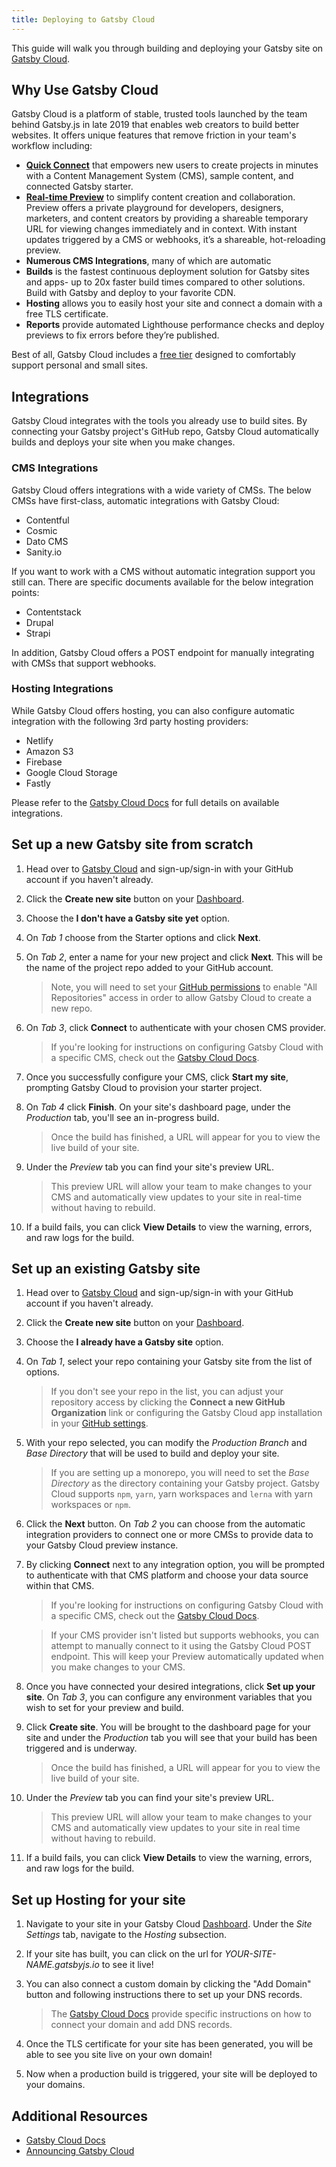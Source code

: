 ```yaml
---
title: Deploying to Gatsby Cloud
---
```


This guide will walk you through building and deploying your Gatsby site on [Gatsby Cloud](/cloud).

## Why Use Gatsby Cloud

Gatsby Cloud is a platform of stable, trusted tools launched by the team behind Gatsby.js in late 2019 that enables web creators to build better websites. It offers unique features that remove friction in your team's workflow including:

- [**Quick Connect**](https://support.gatsbyjs.com/hc/en-us/articles/360061317133-Quick-Connect) that empowers new users to create projects in minutes with a Content Management System (CMS), sample content, and connected Gatsby starter.
- [**Real-time Preview**](https://support.gatsbyjs.com/hc/en-us/articles/360055676874-CMS-Previews) to simplify content creation and collaboration. Preview offers a private playground for developers, designers, marketers, and content creators by providing a shareable temporary URL for viewing changes immediately and in context. With instant updates triggered by a CMS or webhooks, it’s a shareable, hot-reloading preview.
- **Numerous CMS Integrations**, many of which are automatic
- **Builds** is the fastest continuous deployment solution for Gatsby sites and apps- up to 20x faster build times compared to other solutions. Build with Gatsby and deploy to your favorite CDN.
- **Hosting** allows you to easily host your site and connect a domain with a free TLS certificate.
- **Reports** provide automated Lighthouse performance checks and deploy previews to fix errors before they’re published.

Best of all, Gatsby Cloud includes a [free tier](/pricing/) designed to comfortably support personal and small sites.

## Integrations

Gatsby Cloud integrates with the tools you already use to build sites. By connecting your Gatsby project's GitHub repo, Gatsby Cloud automatically builds and deploys your site when you make changes.

### CMS Integrations

Gatsby Cloud offers integrations with a wide variety of CMSs. The below CMSs have first-class, automatic integrations with Gatsby Cloud:

- Contentful
- Cosmic
- Dato CMS
- Sanity.io

If you want to work with a CMS without automatic integration support you still can. There are specific documents available for the below integration points:

- Contentstack
- Drupal
- Strapi

In addition, Gatsby Cloud offers a POST endpoint for manually integrating with CMSs that support webhooks.

### Hosting Integrations

While Gatsby Cloud offers hosting, you can also configure automatic integration with the following 3rd party hosting providers:

- Netlify
- Amazon S3
- Firebase
- Google Cloud Storage
- Fastly

Please refer to the [Gatsby Cloud Docs](https://support.gatsbyjs.com/hc/en-us/articles/360058357013-What-hosting-providers-are-supported-) for full details on available integrations.

## Set up a new Gatsby site from scratch

1. Head over to [Gatsby Cloud](/dashboard/signup/) and sign-up/sign-in with your GitHub account if you haven't already.

2. Click the **Create new site** button on your [Dashboard](https://www.gatsbyjs.com/dashboard/sites).

3. Choose the **I don't have a Gatsby site yet** option.

4. On _Tab 1_ choose from the Starter options and click **Next**.

5. On _Tab 2_, enter a name for your new project and click **Next**. This will be the name of the project repo added to your GitHub account.

   > Note, you will need to set your [GitHub permissions](https://github.com/settings/installations) to enable "All Repositories" access in order to allow Gatsby Cloud to create a new repo.

6. On _Tab 3_, click **Connect** to authenticate with your chosen CMS provider.

   > If you're looking for instructions on configuring Gatsby Cloud with a specific CMS, check out the [Gatsby Cloud Docs](https://support.gatsbyjs.com/hc/en-us/sections/360011112314-Connecting-to-a-Content-Management-System).

7. Once you successfully configure your CMS, click **Start my site**, prompting Gatsby Cloud to provision your starter project.

8. On _Tab 4_ click **Finish**. On your site's dashboard page, under the _Production_ tab, you'll see an in-progress build.

   > Once the build has finished, a URL will appear for you to view the live build of your site.

9. Under the _Preview_ tab you can find your site's preview URL.

   > This preview URL will allow your team to make changes to your CMS and automatically view updates to your site in real-time without having to rebuild.

10. If a build fails, you can click **View Details** to view the warning, errors, and raw logs for the build.

## Set up an existing Gatsby site

1. Head over to [Gatsby Cloud](/dashboard/signup/) and sign-up/sign-in with your GitHub account if you haven't already.

2. Click the **Create new site** button on your [Dashboard](https://www.gatsbyjs.com/dashboard/sites).

3. Choose the **I already have a Gatsby site** option.

4. On _Tab 1_, select your repo containing your Gatsby site from the list of options.

   > If you don't see your repo in the list, you can adjust your repository access by clicking the **Connect a new GitHub Organization** link or configuring the Gatsby Cloud app installation in your [GitHub settings](https://github.com/settings/installations).

5. With your repo selected, you can modify the _Production Branch_ and _Base Directory_ that will be used to build and deploy your site.

   > If you are setting up a monorepo, you will need to set the _Base Directory_ as the directory containing your Gatsby project. Gatsby Cloud supports `npm`, `yarn`, yarn workspaces and `lerna` with yarn workspaces or `npm`.

6. Click the **Next** button. On _Tab 2_ you can choose from the automatic integration providers to connect one or more CMSs to provide data to your Gatsby Cloud preview instance.

7. By clicking **Connect** next to any integration option, you will be prompted to authenticate with that CMS platform and choose your data source within that CMS.

   > If you're looking for instructions on configuring Gatsby Cloud with a specific CMS, check out the [Gatsby Cloud Docs](https://support.gatsbyjs.com/hc/en-us/sections/360011112314-Connecting-to-a-Content-Management-System).

   > If your CMS provider isn't listed but supports webhooks, you can attempt to manually connect to it using the Gatsby Cloud POST endpoint. This will keep your Preview automatically updated when you make changes to your CMS.

8. Once you have connected your desired integrations, click **Set up your site**. On _Tab 3_, you can configure any environment variables that you wish to set for your preview and build.

9. Click **Create site**. You will be brought to the dashboard page for your site and under the _Production_ tab you will see that your build has been triggered and is underway.

   > Once the build has finished, a URL will appear for you to view the live build of your site.

10. Under the _Preview_ tab you can find your site's preview URL.

    > This preview URL will allow your team to make changes to your CMS and automatically view updates to your site in real time without having to rebuild.

11. If a build fails, you can click **View Details** to view the warning, errors, and raw logs for the build.

## Set up Hosting for your site

1. Navigate to your site in your Gatsby Cloud [Dashboard](https://www.gatsbyjs.com/dashboard/sites). Under the _Site Settings_ tab, navigate to the _Hosting_ subsection.

2. If your site has built, you can click on the url for _YOUR-SITE-NAME.gatsbyjs.io_ to see it live!

3. You can also connect a custom domain by clicking the "Add Domain" button and following instructions there to set up your DNS records. 

   > The [Gatsby Cloud Docs](https://support.gatsbyjs.com/hc/en-us/sections/360012243573-Deploying-to-a-Hosting-Service) provide specific instructions on how to connect your domain and add DNS records.

4. Once the TLS certificate for your site has been generated, you will be able to see you site live on your own domain!

5. Now when a production build is triggered, your site will be deployed to your domains.

## Additional Resources

- [Gatsby Cloud Docs](https://support.gatsbyjs.com/hc/en-us/)
- [Announcing Gatsby Cloud](/blog/2019-11-14-announcing-gatsby-cloud/)
